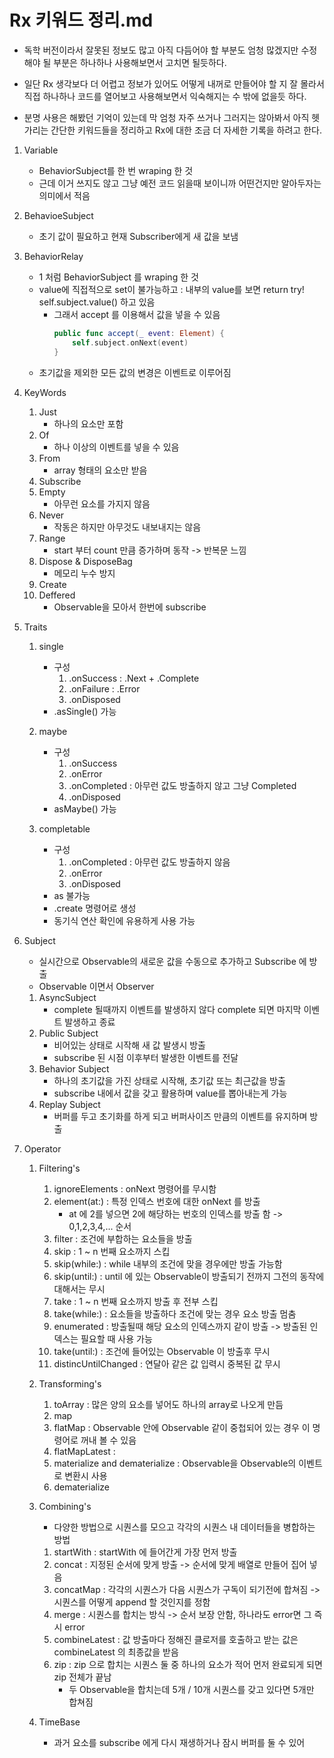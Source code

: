 # Rx 키워드 정리.md
- 독학 버전이라서 잘못된 정보도 많고 아직 다듬어야 할 부분도 엄청 많겠지만 수정해야 될 부분은 하나하나 사용해보면서 고치면 될듯하다.
- 일단 Rx 생각보다 더 어렵고 정보가 있어도 어떻게 내꺼로 만들어야 할 지 잘 몰라서 직접 하나하나 코드를 열어보고 사용해보면서 익숙해지는 수 밖에 없을듯 하다.

- 분명 사용은 해봤던 기억이 있는데 막 엄청 자주 쓰거나 그러지는 않아봐서 아직 헷가리는 간단한 키워드들을 정리하고 Rx에 대한 조금 더 자세한 기록을 하려고 한다.

1. Variable
    - BehaviorSubject를 한 번 wraping 한 것
    - 근데 이거 쓰지도 않고 그냥 예전 코드 읽을때 보이니까 어떤건지만 알아두자는 의미에서 적음

2. BehavioeSubject
    - 초기 값이 필요하고 현재 Subscriber에게 새 값을 보냄

3. BehaviorRelay
    - 1 처럼 BehaviorSubject 를 wraping 한 것
    - value에 직접적으로 set이 불가능하고 : 내부의 value를 보면 return try! self.subject.value() 하고 있음
        - 그래서 accept 를 이용해서 값을 넣을 수 있음
            ```swift
            public func accept(_ event: Element) {
                self.subject.onNext(event)
            }
            ```
    - 초기값을 제외한 모든 값의 변경은 이벤트로 이루어짐

4. KeyWords
    1. Just
        - 하나의 요소만 포함
    2. Of
        - 하나 이상의 이벤트를 넣을 수 있음
    3. From
        - array 형태의 요소만 받음
    4. Subscribe
    5. Empty
        - 아무런 요소를 가지지 않음
    6. Never
        - 작동은 하지만 아무것도 내보내지는 않음
    7. Range
        - start 부터 count 만큼 증가하며 동작 -> 반복문 느낌
    8. Dispose & DisposeBag
        - 메모리 누수 방지
    10. Create
    11. Deffered
        - Observable을 모아서 한번에 subscribe

5. Traits
    1. single
        - 구성
            1. .onSuccess   : .Next + .Complete
            2. .onFailure   : .Error
            3. .onDisposed
        - .asSingle() 가능

    2. maybe
        - 구성
            1. .onSuccess
            2. .onError
            3. .onCompleted : 아무런 값도 방출하지 않고 그냥 Completed
            4. .onDisposed
        - asMaybe() 가능
    
    3. completable
        - 구성
            1. .onCompleted : 아무런 값도 방출하지 않음
            2. .onError
            3. .onDisposed
        - as 불가능
        - .create 명령어로 생성
        - 동기식 연산 확인에 유용하게 사용 가능

6. Subject
    - 실시간으로 Observable의 새로운 값을 수동으로 추가하고 Subscribe 에 방출
    - Observable 이면서 Observer 
    1. AsyncSubject
        - complete 될때까지 이벤트를 발생하지 않다 complete 되면 마지막 이벤트 발생하고 종료
    1. Public Subject
        - 비어있는 상태로 시작해 새 값 발생시 방출
        - subscribe 된 시점 이후부터 발생한 이벤트를 전달
    2. Behavior Subject
        - 하나의 초기값을 가진 상태로 시작해, 초기값 또는 최근값을 방출
        - subscribe 내에서 값을 갖고 활용하며 value를 뽑아내는게 가능
    3. Replay Subject
        - 버퍼를 두고 초기화를 하게 되고 버퍼사이즈 만큼의 이벤트를 유지하며 방출

7. Operator
    1. Filtering's
        1. ignoreElements   : onNext 명령어를 무시함
        2. element(at:)     : 특정 인덱스 번호에 대한 onNext 를 방출
            - at 에 2를 넣으면 2에 해당하는 번호의 인덱스를 방출 함 -> 0,1,2,3,4,... 순서
        3. filter           : 조건에 부합하는 요소들을 방출
        4. skip             : 1 ~ n 번째 요소까지 스킵
        5. skip(while:)     : while 내부의 조건에 맞을 경우에만 방출 가능함
        6. skip(until:)     : until 에 있는 Observable이 방출되기 전까지 그전의 동작에 대해서는 무시
        7. take             : 1 ~ n 번째 요소까지 방출 후 전부 스킵
        8. take(while:)     : 요소들을 방출하다 조건에 맞는 경우 요소 방출 멈춤
        9. enumerated       : 방출될때 해당 요소의 인덱스까지 같이 방출 -> 방출된 인덱스는 필요할 때 사용 가능
        10. take(until:)    : 조건에 들어있는 Observable 이 방출후 무시
        11. distincUntilChanged : 연달아 같은 값 입력시 중복된 값 무시

    2. Transforming's
        1. toArray          : 많은 양의 요소를 넣어도 하나의 array로 나오게 만듬
        2. map
        3. flatMap          : Observable 안에 Observable 같이 중첩되어 있는 경우 이 명령어로 꺼내 볼 수 있음
        4. flatMapLatest    :
        5. materialize and dematerialize : Observable을 Observable의 이벤트로 변환시 사용
        6. dematerialize
    
    3. Combining's
        - 다양한 방법으로 시퀀스를 모으고 각각의 시퀀스 내 데이터들을 병합하는 방법
        1. startWith        : startWith 에 들어간게 가장 먼저 방출
        2. concat           : 지정된 순서에 맞게 방출 -> 순서에 맞게 배열로 만들어 집어 넣음
        3. concatMap        : 각각의 시퀀스가 다음 시퀀스가 구독이 되기전에 합쳐짐 -> 시퀀스를 어떻게 append 할 것인지를 정함
        4. merge            : 시퀀스를 합치는 방식 -> 순서 보장 안함, 하나라도 error면 그 즉시 error
        5. combineLatest    : 값 방출마다 정해진 클로저를 호출하고 받는 값은 combineLatest 의 최종값을 받음
        6. zip              : zip 으로 합치는 시퀀스 둘 중 하나의 요소가 적어 먼저 완료되게 되면 zip 전체가 끝남
            - 두 Observable을 합치는데 5개 / 10개 시퀀스를 갖고 있다면 5개만 합쳐짐
    
    4. TimeBase
        - 과거 요소를 subscribe 에게 다시 재생하거나 잠시 버퍼를 둘 수 있어 